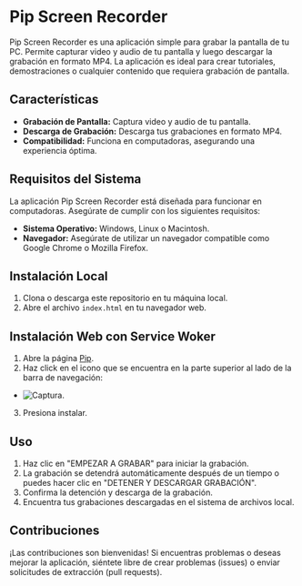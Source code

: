 # Pip Screen Recorder

Pip Screen Recorder es una aplicación simple para grabar la pantalla de tu PC. Permite capturar video y audio de tu pantalla y luego descargar la grabación en formato MP4. La aplicación es ideal para crear tutoriales, demostraciones o cualquier contenido que requiera grabación de pantalla.

## Características

- **Grabación de Pantalla:** Captura video y audio de tu pantalla.
- **Descarga de Grabación:** Descarga tus grabaciones en formato MP4.
- **Compatibilidad:** Funciona en computadoras, asegurando una experiencia óptima.

## Requisitos del Sistema

La aplicación Pip Screen Recorder está diseñada para funcionar en computadoras. Asegúrate de cumplir con los siguientes requisitos:

- **Sistema Operativo:** Windows, Linux o Macintosh.
- **Navegador:** Asegúrate de utilizar un navegador compatible como Google Chrome o Mozilla Firefox.

## Instalación Local

1. Clona o descarga este repositorio en tu máquina local.
2. Abre el archivo `index.html` en tu navegador web.

## Instalación Web con Service Woker

1. Abre la página [Pip](https://alejandrojosue.github.io/grabarpantalla/).
2. Haz click en el icono que se encuentra en la parte superior al lado de la barra de navegación:
- ![Captura](https://github.com/alejandrojosue/grabarpantalla/assets/67884952/1c8877c1-4b99-4091-ac66-c1498597021e).
3. Presiona instalar.

## Uso

1. Haz clic en "EMPEZAR A GRABAR" para iniciar la grabación.
2. La grabación se detendrá automáticamente después de un tiempo o puedes hacer clic en "DETENER Y DESCARGAR GRABACIÓN".
3. Confirma la detención y descarga de la grabación.
4. Encuentra tus grabaciones descargadas en el sistema de archivos local.

## Contribuciones

¡Las contribuciones son bienvenidas! Si encuentras problemas o deseas mejorar la aplicación, siéntete libre de crear problemas (issues) o enviar solicitudes de extracción (pull requests).
